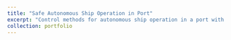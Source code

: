 ```yaml
---
title: "Safe Autonomous Ship Operation in Port"
excerpt: "Control methods for autonomous ship operation in a port with safety certificates using a combined approach of Model Predictive Control (MPC) and Control Barrier Function (CBF). <br/><img src='/images/portf_ship_1.gif' style='width:500px;height:auto;border: 2px solid black;'>"
collection: portfolio
---
```


